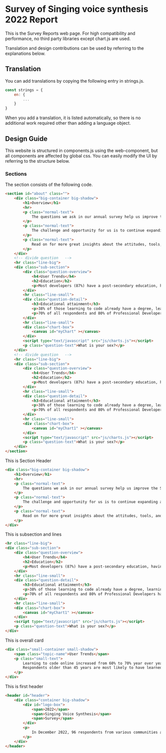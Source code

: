 # Survey of Singing voice synthesis 2022 Report
This is the Survey Reports web page.
For high compatibility and performance, no third party libraries except chart.js are used.

Translation and design contributions can be used by referring to the explanations below.

## Translation
You can add translations by copying the following entry in strings.js.

```javascript
const strings = {
    en: {
        ...
    }
}
```

When you add a translation, it is listed automatically, so there is no additional work required other than adding a language object.

## Design Guide
This website is structured in components.js using the web-component, but all components are affected by global css.
You can easily modify the UI by referring to the structure below.

### Sections
The section consists of the following code.

```html
<section id="about" class="">
    <div class="big-container big-shadow">
        <h1>Overview</h1>
        <hr>
        <p class="normal-text">
            The questions we ask in our annual survey help us improve the Stack Overflow community and the platform that serves them.
        </p>
        <p class="normal-text">
            The challenge and opportunity for us is to continue expanding and improving our ability to help all developers and to make them feel welcome in our community.
        </p>
        <p class="normal-text">
            Read on for more great insights about the attitudes, tools, and environments that are shaping the art and practice of software today.
        </p>
    </div>
    <!-- divide question   -->
    <hr class="line-big">
    <div class="sub-section">
        <div class="question-overview">
            <h4>User Trends</h4>
            <h2>Education</h2>
            <p>Most developers (87%) have a post-secondary education, having some college or more.</p>
        </div>
        <hr class="line-small">
        <div class="question-detail">
            <h3>Educational attainment</h3>
            <p>38% of those learning to code already have a degree, learning doesn't have to stop after you graduate.</p>
            <p>70% of all respondents and 80% of Professional Developers have completed some form of higher education, a bachelor’s degree being the most common.</p>
        </div>
        <hr class="line-small">
        <div class="chart-box">
            <canvas id="myChart" ></canvas>
        </div>
        <script type="text/javascript" src="js/charts.js"></script>
        <p class="question-text">What is your sex?</p>
    </div>
    <!-- divide question   -->
    <hr class="line-big">
    <div class="sub-section">
        <div class="question-overview">
            <h4>User Trends</h4>
            <h2>Education</h2>
            <p>Most developers (87%) have a post-secondary education, having some college or more.</p>
        </div>
        <hr class="line-small">
        <div class="question-detail">
            <h3>Educational attainment</h3>
            <p>38% of those learning to code already have a degree, learning doesn't have to stop after you graduate.</p>
            <p>70% of all respondents and 80% of Professional Developers have completed some form of higher education, a bachelor’s degree being the most common.</p>
        </div>
        <hr class="line-small">
        <div class="chart-box">
            <canvas id="myChart1" ></canvas>
        </div>
        <script type="text/javascript" src="js/charts.js"></script>
        <p class="question-text">What is your sex?</p>
    </div>
</section>
```

This is Section Header
```html
<div class="big-container big-shadow">
    <h1>Overview</h1>
    <hr>
    <p class="normal-text">
        The questions we ask in our annual survey help us improve the Stack Overflow community and the platform that serves them.
    </p>
    <p class="normal-text">
        The challenge and opportunity for us is to continue expanding and improving our ability to help all developers and to make them feel welcome in our community.
    </p>
    <p class="normal-text">
        Read on for more great insights about the attitudes, tools, and environments that are shaping the art and practice of software today.
    </p>
</div>
```

This is subsection and lines
```html
<hr class="line-big">
<div class="sub-section">
    <div class="question-overview">
        <h4>User Trends</h4>
        <h2>Education</h2>
        <p>Most developers (87%) have a post-secondary education, having some college or more.</p>
    </div>
    <hr class="line-small">
    <div class="question-detail">
        <h3>Educational attainment</h3>
        <p>38% of those learning to code already have a degree, learning doesn't have to stop after you graduate.</p>
        <p>70% of all respondents and 80% of Professional Developers have completed some form of higher education, a bachelor’s degree being the most common.</p>
    </div>
    <hr class="line-small">
    <div class="chart-box">
        <canvas id="myChart1" ></canvas>
    </div>
    <script type="text/javascript" src="js/charts.js"></script>
    <p class="question-text">What is your sex?</p>
</div>
```

This is overall card
```html
<div class="small-container small-shadow">
    <span class="topic-name">User Trends</span>
    <p class="small-text">
        Learning to code online increased from 60% to 70% year over year.
        Respondents older than 45 years are most likely to have learned from books, while younger ones are learning online. Younger (under 18) respondents rely most on online resources and are most likely to have learned from online courses or certifications.
    </p>
</div>
```

This is first header
```html
<header id="header">
    <div class="container big-shadow">
        <div id="logo-box">
            <span>2022</span>
            <span>Singing Voice Synthesis</span>
            <span>Survey</span>
        </div>
        <p>
            In December 2022, 96 respondents from various communities around the world shared their views on Vocaloid fandom tendencies, software experience, and artificial intelligence technology.
        </p>
    </div>
</header>
```